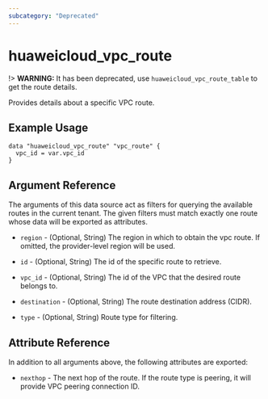 ```yaml
---
subcategory: "Deprecated"
---
```


# huaweicloud_vpc_route

!> **WARNING:** It has been deprecated, use `huaweicloud_vpc_route_table` to get the route details.

Provides details about a specific VPC route.

## Example Usage

```hcl
data "huaweicloud_vpc_route" "vpc_route" {
  vpc_id = var.vpc_id
}
```

## Argument Reference

The arguments of this data source act as filters for querying the available routes in the current tenant. The given
filters must match exactly one route whose data will be exported as attributes.

* `region` - (Optional, String) The region in which to obtain the vpc route. If omitted, the provider-level region will
  be used.

* `id` - (Optional, String) The id of the specific route to retrieve.

* `vpc_id` - (Optional, String) The id of the VPC that the desired route belongs to.

* `destination` - (Optional, String) The route destination address (CIDR).

* `type` - (Optional, String) Route type for filtering.

## Attribute Reference

In addition to all arguments above, the following attributes are exported:

* `nexthop` - The next hop of the route. If the route type is peering, it will provide VPC peering connection ID.
